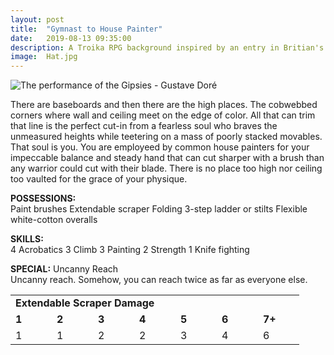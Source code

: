 ```yaml
---
layout: post
title:  "Gymnast to House Painter"
date:   2019-08-13 09:35:00
description: A Troika RPG background inspired by an entry in Britian's first census in 1801.
image:  Hat.jpg
---
```


![The performance of the Gipsies - Gustave Doré](https://fantasyrobotfighter.github.io/assets/images/Acrobats.jpg)

There are baseboards and then there are the high places. The cobwebbed corners where wall and ceiling meet on the edge of color. All that can trim that line is the perfect cut-in from a fearless soul who braves the unmeasured heights while teetering on a mass of poorly stacked movables. That soul is you. You are employeed by common house painters for your impeccable balance and steady hand that can cut sharper with a brush than any warrior could cut with their blade. There is no place too high nor ceiling too vaulted for the grace of your physique. 

<b>POSSESSIONS:</b><br />
Paint brushes
Extendable scraper
Folding 3-step ladder or stilts
Flexible white-cotton overalls

<b>SKILLS:</b><br />
4 Acrobatics
3 Climb
3 Painting
2 Strength
1 Knife fighting

<b>SPECIAL:</b> Uncanny Reach<br />
Uncanny reach. Somehow, you can reach twice as far as everyone else.
<br />

<table>
  <tr>
    <td colspan="7" width="350" padding="2px"><b>Extendable Scraper Damage</b>
    </td>
  </tr>
  <tr>
    <td width="50" padding="2px"><b>1</b></td>
    <td width="50" padding="2px"><b>2</b></td>
    <td width="50" padding="2px"><b>3</b></td>
    <td width="50" padding="2px"><b>4</b></td>
    <td width="50" padding="2px"><b>5</b></td>
    <td width="50" padding="2px"><b>6</b></td>
    <td width="50" padding="2px"><b>7+</b></td>
  </tr>
    <tr>
    <td width="50" padding="2px">1</td>
    <td width="50" padding="2px">1</td>
    <td width="50" padding="2px">2</td>
    <td width="50" padding="2px">2</td>
    <td width="50" padding="2px">3</td>
    <td width="50" padding="2px">4</td>
    <td width="50" padding="2px">6</td>
  </tr>
</table>

<script type="application/ld+json">
{ "@context": "https://schema.org", 
 "@type": "BlogPosting",
 "mainEntityOfPage": {
        "@type": "WebPage",
        "@id": "https://www.fantasyrobotfighter.com/2019/Gymnast-to-House-Painter/"
      },
 "headline": "Gymnast to House Painter - A character background for the Troika RPG",
 "alternativeHeadline": "A Troika RPG background inspired by an entry in Britian's first census in 1801.",
 "image": "https://www.fantasyrobotfighter.com/assets/images/Hat.jpg",
 "genre": "CreativeWork", 
 "keywords": "Troika RPG Indie Game Design Background Class Gymnast House Painter", 
 "wordcount": "1350",
 "publisher": {	
 		"@type": "Organization",
        "name": "Fantasy Robot Fighter",
		"url": "http://www.fantasyrobotfighter.com",
		"logo": {
		    "@type": "ImageObject",
		    "url": "https://www.fantasyrobotfighter.com/assets/images/avatar.png",
		    "width": 80,
		    "height": 80
		}
    },
 "datePublished": "2019-05-22",
 "dateCreated": "2019-05-22",
 "dateModified": "2019-05-22",
 "description": "Gymnast to House Painter - A character background for the Troika RPG",
 "articleBody": "There are baseboards and then there are the high places. The cobwebbed corners where wall and ceiling meet on the edge of color. All that can trim that line is the perfect cut-in from a fearless soul who braves the unmeasured heights while teetering on a mass of poorly stacked movables. That soul is you. You were hired for your impeccable balance and steady hand that cuts sharper with a brush than any warrior could cut with their blade. There is no place too high nor ceiling too vaulted for the grace of your physique.",
   "author": {
    "@type": "Person",
    "name": "Ryan Buller"
  }
 }
</script>

[jekyll-gh]: https://github.com/mojombo/jekyll
[jekyll]:    http://jekyllrb.com
